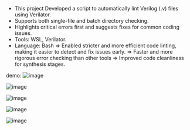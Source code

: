 + This project Developed a script to automatically lint Verilog (.v) files using Verilator.
+ Supports both single-file and batch directory checking.
+ Highlights critical errors first and suggests fixes for common coding issues.
+  Tools: WSL, Verilator.
+  Language: Bash
=> Enabled stricter and more efficient code linting, making it easier to detect and fix issues early.
=> Faster and more rigorous error checking than other tools
=> Improved code cleanliness for synthesis stages.

demo:
![image](https://github.com/user-attachments/assets/f6f510f3-d8f5-4778-bb1e-4b38ec959ba9)

![image](https://github.com/user-attachments/assets/ae22ceed-0004-4a49-9ad8-c3c281df0714)

![image](https://github.com/user-attachments/assets/fc94a599-df32-4a38-97ec-2ca78cb10640)

![image](https://github.com/user-attachments/assets/c6eab00c-bf7b-4281-a070-bb97be3a6da3)

![image](https://github.com/user-attachments/assets/763f0f45-7b56-4505-bfe0-3cafbc3f0dd6)



